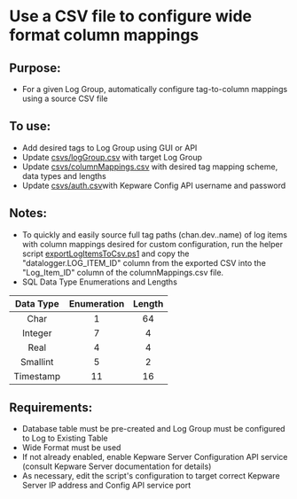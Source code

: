 # Use a CSV file to configure wide format column mappings
   
## Purpose: 
- For a given Log Group, automatically configure tag-to-column mappings using a source CSV file

## To use:
- Add desired tags to Log Group using GUI or API
- Update [csvs/logGroup.csv](csvs/logGroup.csv) with target Log Group
- Update [csvs/columnMappings.csv](csvs/logGroup.csv) with desired tag mapping scheme, data types and lengths
- Update [csvs/auth.csv](csvs/auth.csv)with Kepware Config API username and password

## Notes:
- To quickly and easily source full tag paths (chan.dev.<folders>.name) of log items with column mappings desired for custom configuration, run the helper script [exportLogItemsToCsv.ps1]() and copy the "datalogger.LOG_ITEM_ID" column from the exported CSV into the "Log_Item_ID" column of the columnMappings.csv file.
- SQL Data Type Enumerations and Lengths 

| **Data Type**     | **Enumeration**       | **Length**           |
| :----------:  | :----------:  | :----------:  |
| Char | 1 | 64 |
| Integer | 7 | 4 |
| Real | 4 | 4 |
| Smallint | 5 | 2 |
| Timestamp | 11 | 16 |

## Requirements: 
- Database table must be pre-created and Log Group must be configured to Log to Existing Table
- Wide Format must be used
- If not already enabled, enable Kepware Server Configuration API service (consult Kepware Server documentation for details)
- As necessary, edit the script's configuration to target correct Kepware Server IP address and Config API service port 
